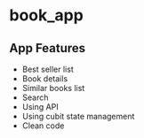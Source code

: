 # book_app

## App Features

- Best seller list 
- Book details 
- Similar books list 
- Search 
- Using API
- Using cubit state management
- Clean code

